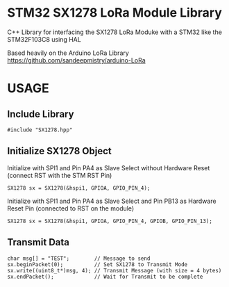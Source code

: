 # STM32 SX1278 LoRa Module Library
C++ Library for interfacing the SX1278 LoRa Moduke with a STM32 like the STM32F103C8 using HAL

Based heavily on the Arduino LoRa Library https://github.com/sandeepmistry/arduino-LoRa

# USAGE

## Include Library

```
#include "SX1278.hpp"
```
## Initialize SX1278 Object
Initialize with SPI1 and Pin PA4 as Slave Select without Hardware Reset (connect RST with the STM RST Pin)
```
SX1278 sx = SX1278(&hspi1, GPIOA, GPIO_PIN_4);
```
Initialize with SPI1 and Pin PA4 as Slave Select and Pin PB13 as Hardware Reset Pin (connected to RST on the module)
```
SX1278 sx = SX1278(&hspi1, GPIOA, GPIO_PIN_4, GPIOB, GPIO_PIN_13);
```
## Transmit Data
```
char msg[] = "TEST";        // Message to send
sx.beginPacket(0);          // Set SX1278 to Transmit Mode
sx.write((uint8_t*)msg, 4); // Transmit Message (with size = 4 bytes)
sx.endPacket();             // Wait for Transmit to be complete
```
